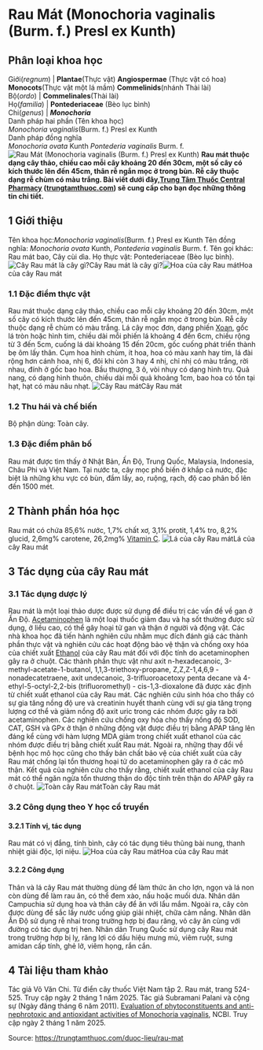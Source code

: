 # Rau Mát (Monochoria vaginalis (Burm. f.) Presl ex Kunth)

Phân loại khoa học  
---  
Giới(_regnum_) |  **Plantae**(Thực vật) **Angiospermae** (Thực vật có hoa) **Monocots**(Thực vật một lá mầm) **Commelinids**(nhánh Thài lài)  
Bộ(_ordo_) | **Commelinales**(Thài lài)  
Họ(_familia_) | **Pontederiaceae** (Bèo lục bình)  
Chi(_genus_) | **_Monochoria_**  
Danh pháp hai phần (Tên khoa học)  
_Monochoria vaginalis_(Burm. f.) Presl ex Kunth  
Danh pháp đồng nghĩa  
_Monochoria ovata_ Kunth _Pontederia vaginalis_ Burm. f.  
![Rau Mát \(Monochoria vaginalis \(Burm. f.\) Presl ex Kunth\)](https://trungtamthuoc.com/images/others/rau-mat-0035.jpg)
**Rau mát thuộc dạng cây thảo, chiều cao mỗi cây khoảng 20 đến 30cm, một số cây có kích thước lên đến 45cm, thân rễ ngắn mọc ở trong bùn. Rễ cây thuộc dạng rễ chùm có màu trắng. Bài viết dưới đây,[Trung Tâm Thuốc Central Pharmacy](https://trungtamthuoc.com/ "Trung Tâm Thuốc Central Pharmacy") ([trungtamthuoc.com](https://trungtamthuoc.com/ "trungtamthuoc.com")) sẽ cung cấp cho bạn đọc những thông tin chi tiết.**
##  1 Giới thiệu
Tên khoa học:_Monochoria vaginalis_(Burm. f.) Presl ex Kunth
Tên đồng nghĩa: _Monochoria ovata_ Kunth, _Pontederia vaginalis_ Burm. f.
Tên gọi khác: Rau mát bao, Cây cùi dìa.
Họ thực vật: Pontederiaceae (Bèo lục bình).
![Cây Rau mát là cây gì?](https://trungtamthuoc.com/images/item/rau-mat-7.jpg)Cây Rau mát là cây gì?![Hoa của cây Rau mát](https://trungtamthuoc.com/images/item/rau-mat-0.jpg)Hoa của cây Rau mát
### 1.1 Đặc điểm thực vật
Rau mát thuộc dạng cây thảo, chiều cao mỗi cây khoảng 20 đến 30cm, một số cây có kích thước lên đến 45cm, thân rễ ngắn mọc ở trong bùn.
Rễ cây thuộc dạng rễ chùm có màu trắng.
Lá cây mọc đơn, dạng phiến [Xoan](https://trungtamthuoc.com/duoc-lieu/cay-xoan "Xoan"), gốc lá tròn hoặc hình tim, chiều dài mỗi phiến lá khoảng 4 đến 6cm, chiều rộng từ 3 đến 5cm, cuống lá dài khoảng 15 đến 20cm, gốc cuống phát triển thành bẹ ôm lấy thân.
Cụm hoa hình chùm, ít hoa, hoa có màu xanh hay tím, lá đài rộng hơn cánh hoa, nhị 6, đôi khi còn 3 hay 4 nhị, chỉ nhị có màu trắng, rời nhau, đính ở gốc bao hoa.
Bầu thượng, 3 ô, vòi nhụy có dạng hình trụ.
Quả nang, có dạng hình thuôn, chiều dài mỗi quả khoảng 1cm, bao hoa có tồn tại hạt, hạt có màu nâu nhạt.
![Cây Rau mát](https://trungtamthuoc.com/images/item/rau-mat-1.jpg)Cây Rau mát
### 1.2 Thu hái và chế biến
Bộ phận dùng: Toàn cây.
### 1.3 Đặc điểm phân bố
Rau mát được tìm thấy ở Nhật Bản, Ấn Độ, Trung Quốc, Malaysia, Indonesia, Châu Phi và Việt Nam.
Tại nước ta, cây mọc phổ biến ở khắp cả nước, đặc biệt là những khu vực có bùn, đầm lầy, ao, ruộng, rạch, độ cao phân bố lên đến 1500 mét.
##  2 Thành phần hóa học
Rau mát có chứa 85,6% nước, 1,7% chất xơ, 3,1% protit, 1,4% tro, 8,2% glucid, 2,6mg% carotene, 26,2mg% [Vitamin C](https://trungtamthuoc.com/hoat-chat/vitamin-c "Vitamin C").
![Lá của cây Rau mát](https://trungtamthuoc.com/images/item/rau-mat-2.jpg)Lá của cây Rau mát
##  3 Tác dụng của cây Rau mát
### 3.1 Tác dụng dược lý
Rau mát là một loại thảo dược được sử dụng để điều trị các vấn đề về gan ở Ấn Độ. [Acetaminophen](https://trungtamthuoc.com/hoat-chat/paracetamol "Acetaminophen") là một loại thuốc giảm đau và hạ sốt thường được sử dụng, ở liều cao, có thể gây hoại tử gan và thận ở người và động vật. Các nhà khoa học đã tiến hành nghiên cứu nhằm mục đích đánh giá các thành phần thực vật và nghiên cứu các hoạt động bảo vệ thận và chống oxy hóa của chiết xuất [Ethanol](https://trungtamthuoc.com/hoat-chat/ethanol "Ethanol") của cây Rau mát đối với độc tính do acetaminophen gây ra ở chuột. Các thành phần thực vật như axit n-hexadecanoic, 3-methyl-acetate-1-butanol, 1,1,3-triethoxy-propane, Z,Z,Z-1,4,6,9 - nonadecatetraene, axit undecanoic, 3-trifluoroacetoxy penta decane và 4-ethyl-5-octyl-2,2-bis (trifluoromethyl) - cis-1,3-dioxalone đã được xác định từ chiết xuất ethanol của cây Rau mát. Các nghiên cứu sinh hóa cho thấy có sự gia tăng nồng độ ure và creatinin huyết thanh cùng với sự gia tăng trọng lượng cơ thể và giảm nồng độ axit uric trong các nhóm được gây ra bởi acetaminophen. Các nghiên cứu chống oxy hóa cho thấy nồng độ SOD, CAT, GSH và GPx ở thận ở những động vật được điều trị bằng APAP tăng lên đáng kể cùng với hàm lượng MDA giảm trong chiết xuất ethanol của các nhóm được điều trị bằng chiết xuất Rau mát. Ngoài ra, những thay đổi về bệnh học mô học cũng cho thấy bản chất bảo vệ của chiết xuất của cây Rau mát chống lại tổn thương hoại tử do acetaminophen gây ra ở các mô thận. Kết quả của nghiên cứu cho thấy rằng, chiết xuất ethanol của cây Rau mát có thể ngăn ngừa tổn thương thận do độc tính trên thận do APAP gây ra ở chuột.
![Toàn cây Rau mát](https://trungtamthuoc.com/images/item/rau-mat-5.jpg)Toàn cây Rau mát
### 3.2 Công dụng theo Y học cổ truyền
#### 3.2.1 Tính vị, tác dụng
Rau mát có vị đắng, tính bình, cây có tác dụng tiêu thũng bài nung, thanh nhiệt giải độc, lợi niệu.
![Hoa của cây Rau mát](https://trungtamthuoc.com/images/item/rau-mat-6.jpg)Hoa của cây Rau mát
#### 3.2.2 Công dụng
Thân và lá cây Rau mát thường dùng để làm thức ăn cho lợn, ngọn và lá non còn dùng để làm rau ăn, có thể đem xào, nấu hoặc muối dưa.
Nhân dân Campuchia sử dụng hoa và thân cây để ăn với lẩu mắm. Ngoài ra, cây còn được dùng để sắc lấy nước uống giúp giải nhiệt, chữa cảm nắng.
Nhân dân Ấn Độ sử dụng rễ nhai trong trường hợp bị đau răng, vỏ cây ăn cùng với đường có tác dụng trị hen.
Nhân dân Trung Quốc sử dụng cây Rau mát trong trường hợp bị lỵ, răng lợi có dấu hiệu mưng mủ, viêm ruột, sưng amidan cấp tính, ghẻ lở, viêm họng, rắn cắn.
##  4 Tài liệu tham khảo
Tác giả Võ Văn Chi. Từ điển cây thuốc Việt Nam tập 2. Rau mát, trang 524-525. Truy cập ngày 2 tháng 1 năm 2025.
Tác giả Subramani Palani và cộng sự (Ngày đăng tháng 6 năm 2011). [Evaluation of phytoconstituents and anti-nephrotoxic and antioxidant activities of Monochoria vaginalis](https://pubmed.ncbi.nlm.nih.gov/21715262/), NCBI. Truy cập ngày 2 tháng 1 năm 2025.


Source: https://trungtamthuoc.com/duoc-lieu/rau-mat